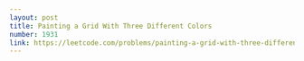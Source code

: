 ```yaml
---
layout: post
title: Painting a Grid With Three Different Colors
number: 1931
link: https://leetcode.com/problems/painting-a-grid-with-three-different-colors
---
```

